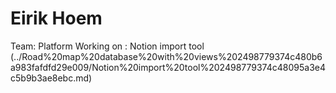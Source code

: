 # Eirik Hoem

Team: Platform
Working on : Notion import tool (../Road%20map%20database%20with%20views%202498779374c480b6a983fafdfd29e009/Notion%20import%20tool%202498779374c48095a3e4c5b9b3ae8ebc.md)
